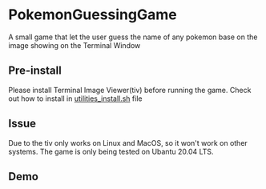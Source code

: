 # PokemonGuessingGame
A small game that let the user guess the name of any pokemon base on the image showing on the Terminal Window

## Pre-install 
Please install Terminal Image Viewer(tiv) before running the game. Check out how to install in [utilities_install.sh](/utilities_install.sh) file

## Issue
  Due to the tiv only works on Linux and MacOS, so it won't work on other systems. 
  The game is only being tested on Ubantu 20.04 LTS.

## Demo
<script id="asciicast-4SblFOQ2uoK3ZKMV8XhWem7Li" src="https://asciinema.org/a/4SblFOQ2uoK3ZKMV8XhWem7Li.js" async></script>
